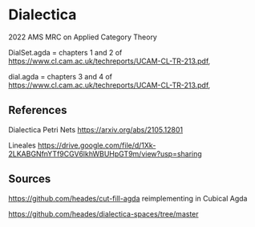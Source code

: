 # Dialectica

2022 AMS MRC on Applied Category Theory


DialSet.agda = chapters 1 and 2 of https://www.cl.cam.ac.uk/techreports/UCAM-CL-TR-213.pdf,

dial.agda = chapters 3 and 4 of https://www.cl.cam.ac.uk/techreports/UCAM-CL-TR-213.pdf,

## References
Dialectica Petri Nets https://arxiv.org/abs/2105.12801

Lineales https://drive.google.com/file/d/1Xk-2LKABGNfnYTf9CGV6lkhWBUHpGT9m/view?usp=sharing

## Sources
https://github.com/heades/cut-fill-agda
reimplementing in Cubical Agda

https://github.com/heades/dialectica-spaces/tree/master

